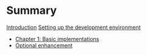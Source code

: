 # Summary

[Introduction](./introduction.md)
[Setting up the development environment](./set-up.md)
- [Chapter 1: Basic implementations](./chapter1/index.md)
- [Optional enhancement]()

